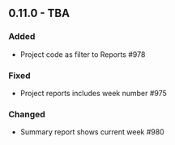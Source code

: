 ## 0.11.0 - TBA
### Added
- Project code as filter to Reports #978

### Fixed
- Project reports includes week number #975

### Changed
- Summary report shows current week #980